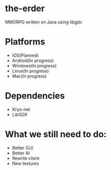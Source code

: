 the-erder
=========

MMORPG written on Java using libgdx


Platforms
=========

+ IOS(Planned)
+ Android(In progress)
+ Windows(In progress)
+ Linux(In progress)
+ Mac(In progress)

Dependencies
=========
+ Kryo-net
+ LibGDX

What we still need to do:
=========
+ Better GUI
+ Better AI
+ Rewrite client
+ New textures
